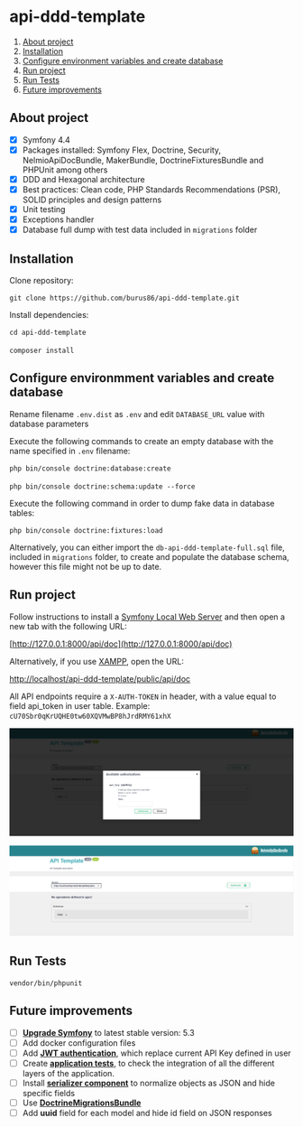 # api-ddd-template

1. [About project](#about-project)
1. [Installation](#installation)
1. [Configure environment variables and create database](#configure-environmment-variables-and-create-database)
1. [Run project](#run-project)
1. [Run Tests](#run-tests)
1. [Future improvements](#future-improvements)

## About project
- [x] Symfony 4.4
- [x] Packages installed: Symfony Flex, Doctrine, Security, NelmioApiDocBundle, MakerBundle, DoctrineFixturesBundle and PHPUnit among others
- [x] DDD and Hexagonal architecture
- [x] Best practices: Clean code, PHP Standards Recommendations (PSR), SOLID principles and design patterns
- [x] Unit testing
- [x] Exceptions handler
- [x] Database full dump with test data included in `migrations` folder

## Installation
Clone repository:

    git clone https://github.com/burus86/api-ddd-template.git

Install dependencies:

    cd api-ddd-template

    composer install

## Configure environmment variables and create database

Rename filename `.env.dist` as `.env` and edit `DATABASE_URL` value with database parameters

Execute the following commands to create an empty database with the name specified in `.env` filename:

    php bin/console doctrine:database:create

    php bin/console doctrine:schema:update --force

Execute the following command in order to dump fake data in database tables:
    
    php bin/console doctrine:fixtures:load

Alternatively, you can either import the `db-api-ddd-template-full.sql` file, included in `migrations` folder, to create and populate the database schema, however this file might not be up to date.

## Run project

Follow instructions to install a [Symfony Local Web Server](https://symfony.com/doc/4.4/setup/symfony_server.html) and then open a new tab with the following URL: 

[http://127.0.0.1:8000/api/doc](http://127.0.0.1:8000/api/doc)

Alternatively, if you use [XAMPP](https://www.apachefriends.org/es/download.html), open the URL:

[http://localhost/api-ddd-template/public/api/doc](http://localhost/api-ddd-template/public/api/doc)

All API endpoints require a `X-AUTH-TOKEN` in header, with a value equal to field api_token in user table. Example: `cU70Sbr0qKrUQHE0tw60XQVMwBP8hJrdRMY61xhX`

![Captura](public/api_authorization.png)

![Captura](public/api_endpoints.png)

## Run Tests

    vendor/bin/phpunit

## Future improvements

- [ ] **[Upgrade Symfony](https://symfony.com/releases)** to latest stable version: 5.3
- [ ] Add docker configuration files
- [ ] Add **[JWT authentication](https://github.com/lexik/LexikJWTAuthenticationBundle)**, which replace current API Key defined in user
- [ ] Create **[application tests](https://symfony.com/doc/current/testing.html#application-tests)**, to check the integration of all the different layers of the application.
- [ ] Install **[serializer component](https://symfony.com/doc/current/components/serializer.html#installation)** to normalize objects as JSON and hide specific fields
- [ ] Use **[DoctrineMigrationsBundle](https://symfony.com/doc/current/bundles/DoctrineMigrationsBundle/index.html#usage)**
- [ ] Add **uuid** field for each model and hide id field on JSON responses
